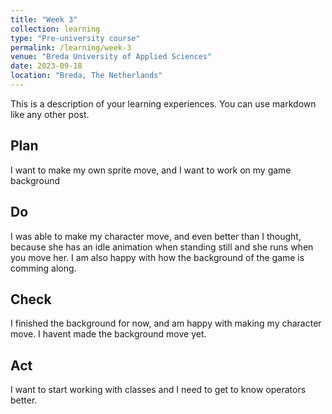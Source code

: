 ```yaml
---
title: "Week 3"
collection: learning
type: "Pre-university course"
permalink: /learning/week-3
venue: "Breda University of Applied Sciences"
date: 2023-09-18
location: "Breda, The Netherlands"
---
```


This is a description of your learning experiences. You can use markdown like any other post.

## Plan

I want to make my own sprite move, and I want to work on my game background

## Do

I was able to make my character move, and even better than I thought, because she has an idle animation when standing still and she runs when you move her. I am also happy with how the background of the game is comming along.

## Check

I finished the background for now, and  am happy with making my character move. I havent made the background move yet. 

## Act

I want to start working with classes and I need to get to know operators better.